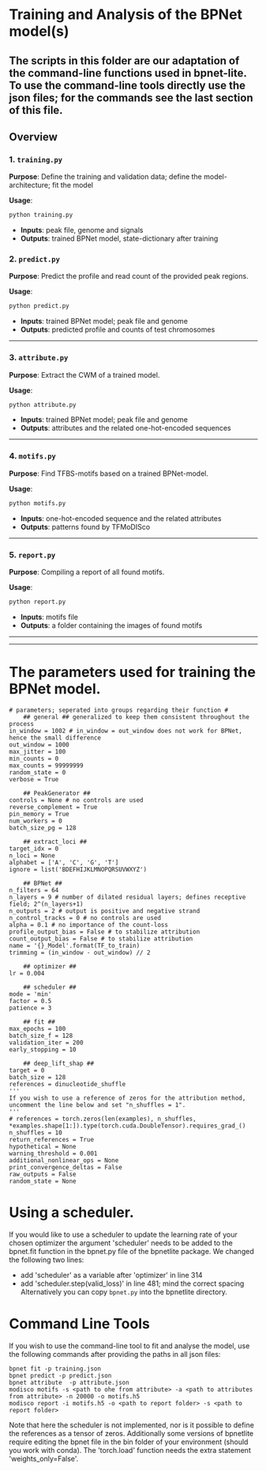 # Training and Analysis of the BPNet model(s)
The scripts in this folder are our adaptation of the command-line functions used in bpnet-lite.
To use the command-line tools directly use the json files; for the commands see the last section of this file.
---

## Overview

### 1. `training.py`
**Purpose**: Define the training and validation data; define the model-architecture; fit the model

**Usage**:
```bash
python training.py
```
- **Inputs**: peak file, genome and signals
- **Outputs**: trained BPNet model, state-dictionary after training

### 2. `predict.py`
**Purpose**: Predict the profile and read count of the provided peak regions.

**Usage**:
```bash
python predict.py
```
- **Inputs**: trained BPNet model; peak file and genome
- **Outputs**: predicted profile and counts of test chromosomes
---

### 3. `attribute.py`
**Purpose**: Extract the CWM of a trained model.

**Usage**:
```bash
python attribute.py
```
- **Inputs**: trained BPNet model; peak file and genome
- **Outputs**: attributes and the related one-hot-encoded sequences

---

### 4. `motifs.py`
**Purpose**: Find TFBS-motifs based on a trained BPNet-model.

**Usage**:
```bash
python motifs.py
```
- **Inputs**: one-hot-encoded sequence and the related attributes
- **Outputs**: patterns found by TFMoDISco
---

### 5. `report.py`
**Purpose**: Compiling a report of all found motifs.

**Usage**:
```bash
python report.py
```
- **Inputs**: motifs file
- **Outputs**: a folder containing the images of found motifs
---

---
# The parameters used for training the BPNet model.
```
# parameters; seperated into groups regarding their function #
    ## general ## generalized to keep them consistent throughout the process
in_window = 1002 # in_window = out_window does not work for BPNet, hence the small difference
out_window = 1000
max_jitter = 100
min_counts = 0
max_counts = 99999999
random_state = 0
verbose = True

    ## PeakGenerator ##
controls = None # no controls are used
reverse_complement = True
pin_memory = True
num_workers = 0
batch_size_pg = 128

    ## extract_loci ##
target_idx = 0
n_loci = None
alphabet = ['A', 'C', 'G', 'T']
ignore = list('BDEFHIJKLMNOPQRSUVWXYZ')

    ## BPNet ##
n_filters = 64
n_layers = 9 # number of dilated residual layers; defines receptive field; 2^(n_layers+1)
n_outputs = 2 # output is positive and negative strand
n_control_tracks = 0 # no controls are used
alpha = 0.1 # no importance of the count-loss
profile_output_bias = False # to stabilize attribution
count_output_bias = False # to stabilize attribution
name = '{}_Model'.format(TF_to_train)
trimming = (in_window - out_window) // 2

    ## optimizer ##
lr = 0.004

    ## scheduler ##
mode = 'min'
factor = 0.5
patience = 3

    ## fit ##
max_epochs = 100
batch_size_f = 128
validation_iter = 200
early_stopping = 10

    ## deep_lift_shap ##
target = 0
batch_size = 128
references = dinucleotide_shuffle
'''
If you wish to use a reference of zeros for the attribution method, uncomment the line below and set "n_shuffles = 1".
'''
# references = torch.zeros(len(examples), n_shuffles, *examples.shape[1:]).type(torch.cuda.DoubleTensor).requires_grad_()
n_shuffles = 10
return_references = True
hypothetical = None
warning_threshold = 0.001
additional_nonlinear_ops = None
print_convergence_deltas = False
raw_outputs = False
random_state = None
```
# Using a scheduler.
If you would like to use a scheduler to update the learning rate of your chosen optimizer the argument 'scheduler' needs to be added to the bpnet.fit function in the bpnet.py file of the bpnetlite package. We changed the following two lines:
- add 'scheduler' as a variable after 'optimizer' in line 314
- add 'scheduler.step(valid_loss)' in line 481; mind the correct spacing
Alternatively you can copy `bpnet.py` into the bpnetlite directory. 

# Command Line Tools
If you wish to use the command-line tool to fit and analyse the model, use the following commands after providing the paths in all json files:
```
bpnet fit -p training.json
bpnet predict -p predict.json
bpnet attribute  -p attribute.json
modisco motifs -s <path to ohe from attribute> -a <path to attributes from attribute> -n 20000 -o motifs.h5
modisco report -i motifs.h5 -o <path to report folder> -s <path to report folder>
```
Note that here the scheduler is not implemented, nor is it possible to define the references as a tensor of zeros. Additionally some versions of bpnetlite require editing the bpnet file in the bin folder of your environment (should you work with conda). The 'torch.load' function needs the extra statement 'weights_only=False'.